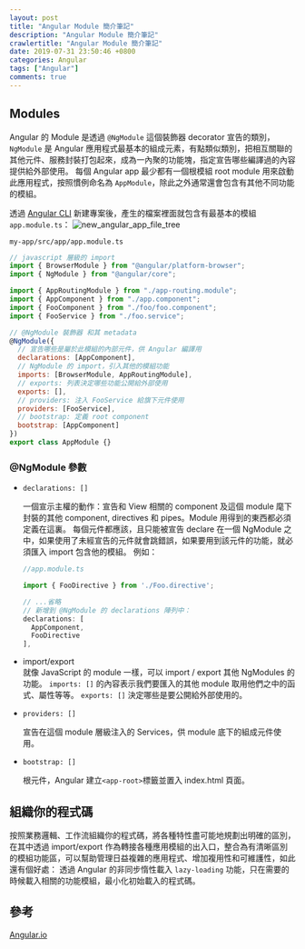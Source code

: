 ```yaml
---
layout: post
title: "Angular Module 簡介筆記"
description: "Angular Module 簡介筆記"
crawlertitle: "Angular Module 簡介筆記"
date: 2019-07-31 23:50:46 +0800
categories: Angular
tags: ["Angular"]
comments: true
---
```


## Modules

Angular 的 Module 是透過 `@NgModule` 這個裝飾器 decorator 宣告的類別，`NgModule` 是 Angular 應用程式最基本的組成元素，有點類似類別，把相互關聯的其他元件、服務封裝打包起來，成為一內聚的功能塊，指定宣告哪些編譯過的內容提供給外部使用。
每個 Angular app 最少都有一個根模組 root module 用來啟動此應用程式，按照慣例命名為 `AppModule`，除此之外通常還會包含有其他不同功能的模組。

透過 [Angular CLI](https://angular.tw/cli) 新建專案後，產生的檔案裡面就包含有最基本的模組 `app.module.ts`：
![new_angular_app_file_tree](https://i.imgur.com/LFQinwo.jpg)

`my-app/src/app/app.module.ts`

```javascript
// javascript 層級的 import
import { BrowserModule } from "@angular/platform-browser";
import { NgModule } from "@angular/core";

import { AppRoutingModule } from "./app-routing.module";
import { AppComponent } from "./app.component";
import { FooComponent } from "./foo/foo.component";
import { FooService } from "./foo.service";

// @NgModule 裝飾器 和其 metadata
@NgModule({
  // 宣告哪些是屬於此模組的內部元件，供 Angular 編譯用
  declarations: [AppComponent],
  // NgModule 的 import，引入其他的模組功能
  imports: [BrowserModule, AppRoutingModule],
  // exports: 列表決定哪些功能公開給外部使用
  exports: [],
  // providers: 注入 FooService 給旗下元件使用
  providers: [FooService],
  // bootstrap: 定義 root component
  bootstrap: [AppComponent]
})
export class AppModule {}
```

### @NgModule 參數

- `declarations: []`  

  一個宣示主權的動作：宣告和 View 相關的 component 及這個 module 麾下封裝的其他 component, directives 和 pipes。Module 用得到的東西都必須定義在這裏。
  每個元件都應該，且只能被宣告 declare 在一個 NgModule 之中，如果使用了未經宣告的元件就會跳錯誤，如果要用到該元件的功能，就必須匯入 import 包含他的模組。
  例如：

  ```javascript
  //app.module.ts

  import { FooDirective } from './Foo.directive';

  // ...省略
  // 新增到 @NgModule 的 declarations 陣列中：
  declarations: [
    AppComponent,
    FooDirective
  ],
  ```

- import/export  
  就像 JavaScript 的 module 一樣，可以 import / export 其他 NgModules 的功能。
  `imports: []` 的內容表示我們要匯入的其他 module 取用他們之中的函式、屬性等等。
  `exports: []` 決定哪些是要公開給外部使用的。
- `providers: []`  

  宣告在這個 module 層級注入的 Services，供 module 底下的組成元件使用。
- `bootstrap: []`  

  根元件，Angular 建立`<app-root>`標籤並置入 index.html 頁面。

## 組織你的程式碼

按照業務邏輯、工作流組織你的程式碼，將各種特性盡可能地規劃出明確的區別，在其中透過 import/export 作為轉接各種應用模組的出入口，整合為有清晰區別的模組功能區，可以幫助管理日益複雜的應用程式、增加複用性和可維護性，如此還有個好處：
透過 Angular 的非同步惰性載入 `lazy-loading` 功能，只在需要的時候載入相關的功能模組，最小化初始載入的程式碼。

## 參考
[Angular.io](https://angular.io/guide/ngmodules)

